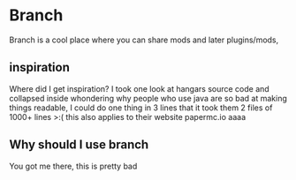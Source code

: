 # Branch
Branch is a cool place where you can share mods and later plugins/mods,

## inspiration

Where did I get inspiration? I took one look at hangars source code and collapsed inside whondering why people who use java are so bad at making things readable, I could do one thing in 3 lines that it took them 2 files of 1000+ lines >:( this also applies to their website papermc.io aaaa

## Why should I use branch
You got me there, this is pretty bad
